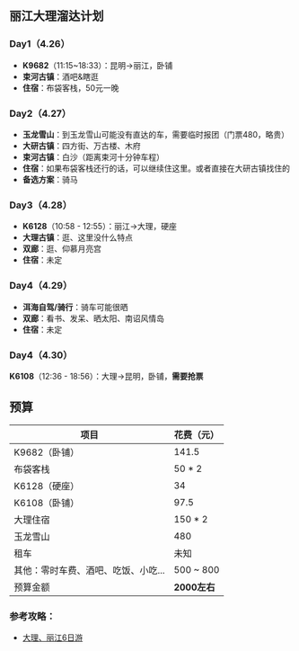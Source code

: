 ## 丽江大理溜达计划

### Day1（4.26）
* **K9682**（11:15~18:33）：昆明->丽江，卧铺
* **束河古镇**：酒吧&瞎逛
* **住宿**：布袋客栈，50元一晚

### Day2（4.27）
* **玉龙雪山**：到玉龙雪山可能没有直达的车，需要临时报团（门票480，略贵）
* **大研古镇**：四方街、万古楼、木府
* **束河古镇**：白沙（距离束河十分钟车程）
* **住宿**：如果布袋客栈还行的话，可以继续住这里。或者直接在大研古镇找住的
* **备选方案**：骑马

### Day3（4.28）
* **K6128**（10:58 - 12:55）：丽江->大理，硬座
* **大理古镇**：逛、这里没什么特点
* **双廊**：逛、仰慕月亮宫
* **住宿**：未定

### Day4（4.29）
* **洱海自驾/骑行**：骑车可能很晒
* **双廊**：看书、发呆、晒太阳、南诏风情岛
* **住宿**：未定

### Day4（4.30）
**K6108**（12:36 - 18:56）：大理->昆明，卧铺，**需要抢票**

## 预算
| 项目 | 花费（元） |
| - | - |
| K9682（卧铺） | 141.5 |
| 布袋客栈 | 50 \* 2 |
| K6128（硬座） | 34 |
| K6108（卧铺） | 97.5 |
| 大理住宿 | 150 \* 2 |
| 玉龙雪山 | 480 |
| 租车 | 未知 |
| 其他：零时车费、酒吧、吃饭、小吃... | 500 ~ 800 |
| 预算金额 | **2000左右** |

### 参考攻略：
* [大理、丽江6日游](http://lvyou.baidu.com/plan/45da69b7ba1bb4ea2ede24c1)

